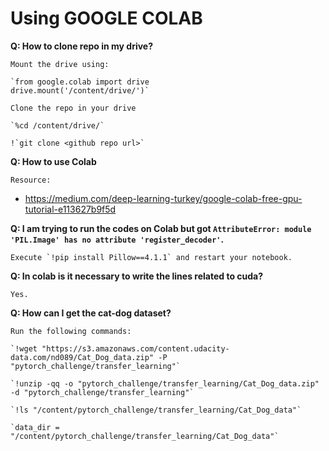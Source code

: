 
# Using GOOGLE COLAB

**Q: How to clone repo in my drive?**

    Mount the drive using:

    `from google.colab import drive
    drive.mount('/content/drive/')`

    Clone the repo in your drive

    `%cd /content/drive/`

    !`git clone <github repo url>`


**Q: How to use Colab**

    Resource:
- https://medium.com/deep-learning-turkey/google-colab-free-gpu-tutorial-e113627b9f5d


**Q: I am trying to run the codes on Colab but got `AttributeError: module 'PIL.Image' has no attribute 'register_decoder'`.**

    Execute `!pip install Pillow==4.1.1` and restart your notebook.


**Q: In colab is it necessary to write the lines related to cuda?**

    Yes.


**Q: How can I get the cat-dog dataset?**

    Run the following commands:

    `!wget "https://s3.amazonaws.com/content.udacity-data.com/nd089/Cat_Dog_data.zip" -P "pytorch_challenge/transfer_learning"`

    `!unzip -qq -o "pytorch_challenge/transfer_learning/Cat_Dog_data.zip" -d "pytorch_challenge/transfer_learning"`

    `!ls "/content/pytorch_challenge/transfer_learning/Cat_Dog_data"`

    `data_dir = "/content/pytorch_challenge/transfer_learning/Cat_Dog_data"`
